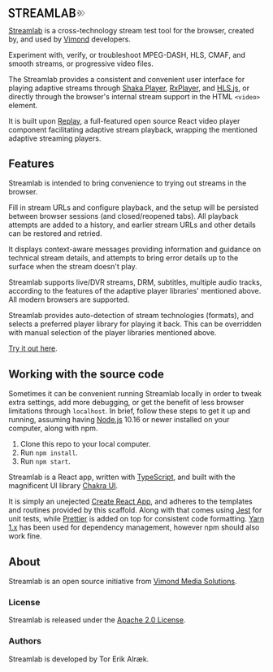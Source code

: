 <img src="/src/graphics/streamlab-logo.svg" alt="Streamlab" width="30%"/>

[Streamlab](https://vimond.github.io/streamlab/) is a cross-technology stream test tool for the browser, created by, and used by [Vimond](https://vimond.com) developers.

Experiment with, verify, or troubleshoot MPEG-DASH, HLS, CMAF, and smooth streams, or progressive video files. 

The Streamlab provides a consistent and convenient user interface for playing adaptive streams through [Shaka Player](https://github.com/google/shaka-player), [RxPlayer](https://github.com/canalplus/rx-player), and [HLS.js](https://github.com/video-dev/hls.js), or directly through the browser's internal stream support in the HTML `<video>` element.

It is built upon [Replay](https://github.com/vimond/replay), a full-featured open source React video player component facilitating adaptive stream playback, wrapping the mentioned adaptive streaming players.

## Features

Streamlab is intended to bring convenience to trying out streams in the browser.

Fill in stream URLs and configure playback, and the setup will be persisted between browser sessions (and closed/reopened tabs). All playback attempts are added to a history, and earlier stream URLs and other details can be restored and retried. 

It displays context-aware messages providing information and guidance on technical stream details, and attempts to bring error details up to the surface when the stream doesn't play.

Streamlab supports live/DVR streams, DRM, subtitles, multiple audio tracks, according to the features of the adaptive player libraries' mentioned above. All modern browsers are supported.

Streamlab provides auto-detection of stream technologies (formats), and selects a preferred player library for playing it back. This can be overridden with manual selection of the player libraries mentioned above.

[Try it out here](https://vimond.github.io/streamlab/).

## Working with the source code

Sometimes it can be convenient running Streamlab locally in order to tweak extra settings, add more debugging, or get the benefit of less browser limitations through `localhost`. In brief, follow these steps to get it up and running, assuming having [Node.js](https://nodejs.org) 10.16 or newer installed on your computer, along with npm.

1. Clone this repo to your local computer.
2. Run `npm install`.
3. Run `npm start`.

Streamlab is a React app, written with [TypeScript](https://www.typescriptlang.org/), and built with the magnificent UI library [Chakra UI](https://chakra-ui.com/).

It is simply an unejected [Create React App](https://create-react-app.dev/docs/getting-started/), and adheres to the templates and routines provided by this scaffold. Along with that comes using [Jest](https://jestjs.io/) for unit tests, while [Prettier](https://prettier.io/) is added on top for consistent code formatting. [Yarn 1.x](https://classic.yarnpkg.com/lang/en/) has been used for dependency management, however npm should also work fine.

## About

Streamlab is an open source initiative from [Vimond Media Solutions](https://vimond.com).

### License

Streamlab is released under the [Apache 2.0 License](https://github.com/vimond/streamlab/blob/master/LICENSE).

### Authors

Streamlab is developed by Tor Erik Alræk.
